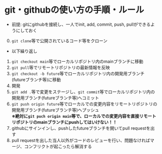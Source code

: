 # git・githubの使い方の手順・ルール
  - 前提: gitにgithubを接続し、一人でinit, add, commit, push, pullができるようにしておく
  0. `git clone`等で公開されているコード等をクローン
  - 以下繰り返し
  1. `git checkout main`等でローカルリポジトリ内のmainブランチに移動
  2. `git pull`等でリモートリポジトリの最新情報を反映
  3. `git checkout -b future`等でローカルリポジトリ内の開発用ブランチ(futureブランチ等)に移動
  4. 開発
  5. `git add .`等で変更をステージし、`git commit`等でローカルリポジトリ内の開発用ブランチ(futureブランチ等)へコミット
  6. `git push origin future`等でローカルでの変更内容をリモートリポジトリの開発用ブランチ(futureブランチ等)へプッシュ<br>__※絶対に`git puch origin main`等で、ローカルでの変更内容を直接リモートリポジトリのmainブランチにpushしてはいけない！！__
  7. githubにサインインし、pushしたfutureブランチを開いてpull requestを出す
  8. pull requestを出した当人以外がコードのレビューを行い、問題なければマージ、コンフリクトが起こったら解消する
